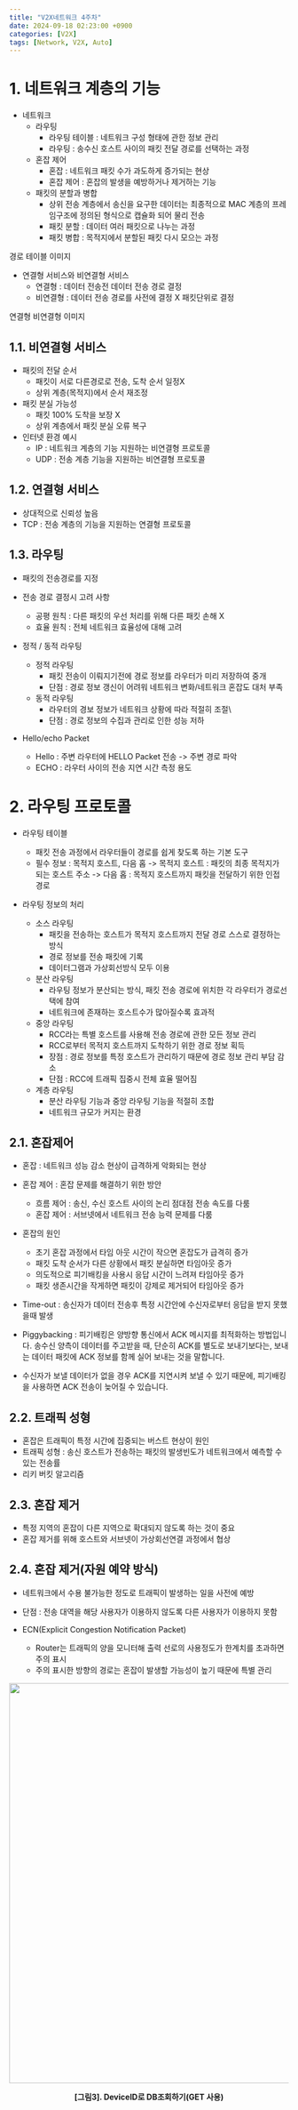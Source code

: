 ```yaml
---
title: "V2X네트워크 4주차"
date: 2024-09-18 02:23:00 +0900
categories: [V2X]
tags: [Network, V2X, Auto]
---
```


# 1. 네트워크 계층의 기능
- 네트워크
    - 라우팅
        - 라우팅 테이블 : 네트워크 구성 형태에 관한 정보 관리
        - 라우팅 : 송수신 호스트 사이의 패킷 전달 경로를 선택하는 과정
    - 혼잡 제어
        - 혼잡 : 네트워크 패킷 수가 과도하게 증가되는 현상
        - 혼잡 제어 : 혼잡의 발생을 예방하거나 제거하는 기능
    - 패킷의 분할과 병합
        - 상위 전송 계층에서 송신을 요구한 데이터는 최종적으로 MAC 계층의 프레임구조에 정의된 형식으로 캡슐화 되어 물리 전송
        - 패킷 분할 : 데이터 여러 패킷으로 나누는 과정
        - 패킷 병합 : 목적지에서 분할된 패킷 다시 모으는 과정

경로 테이블 이미지

- 연결형 서비스와 비연결형 서비스
    - 연결형 : 데이터 전송전 데이터 전송 경로 결정
    - 비연결형 : 데이터 전송 경로를 사전에 결정 X 패킷단위로 결정

연결형 비연결형 이미지

## 1.1. 비연결형 서비스
- 패킷의 전달 순서
    - 패킷이 서로 다른경로로 전송, 도착 순서 일정X
    - 상위 계층(목적지)에서 순서 재조정
- 패킷 분실 가능성
    - 패킷 100% 도착을 보장 X
    - 상위 계층에서 패킷 분실 오류 복구
- 인터넷 환경 예시
    - IP : 네트워크 계층의 기능 지원하는 비연결형 프로토콜
    - UDP : 전송 계층 기능을 지원하는 비연결형 프로토콜

## 1.2. 연결형 서비스
- 상대적으로 신뢰성 높음
- TCP : 전송 계층의 기능을 지원하는 연결형 프로토콜

## 1.3. 라우팅
- 패킷의 전송경로를 지정
- 전송 경로 결정시 고려 사항
    - 공평 원칙 : 다른 패킷의 우선 처리를 위해 다른 패킷 손해 X
    - 효율 원칙 : 전체 네트워크 효율성에 대해 고려

- 정적 / 동적 라우팅
    - 정적 라우팅
        - 패킷 전송이 이뤄지기전에 경로 정보를 라우터가 미리 저장하여 중개
        - 단점 : 경로 정보 갱신이 어려워 네트워크 변화/네트워크 혼잡도 대처 부족
    - 동적 라우팅
        - 라우터의 경보 정보가 네트워크 상황에 따라 적절히 조절\
        - 단점 : 경로 정보의 수집과 관리로 인한 성능 저하

- Hello/echo Packet
    - Hello : 주변 라우터에 HELLO Packet 전송 -> 주변 경로 파악
    - ECHO : 라우터 사이의 전송 지연 시간 측정 용도

# 2. 라우팅 프로토콜
- 라우팅 테이블
    - 패킷 전송 과정에서 라우터들이 경로를 쉽게 찾도록 하는 기본 도구
    - 필수 정보 : 목적지 호스트, 다음 홉
        -> 목적지 호스트 : 패킷의 최종 목적지가 되는 호스트 주소
        -> 다음 홉 : 목적지 호스트까지 패킷을 전달하기 위한 인접 경로

- 라우팅 정보의 처리
    - 소스 라우팅
        - 패킷을 전송하는 호스트가 목적지 호스트까지 전달 경로 스스로 결정하는 방식
        - 경로 정보를 전송 패킷에 기록
        - 데이터그램과 가상회선방식 모두 이용
    - 분산 라우팅
        - 라우팅 정보가 분산되는 방식, 패킷 전송 경로에 위치한 각 라우터가 경로선택에 참여
        - 네트워크에 존재하는 호스트수가 많아질수록 효과적
    - 중앙 라우팅
        - RCC라는 특별 호스트를 사용해 전송 경로에 관한 모든 정보 관리
        - RCC로부터 목적지 호스트까지 도착하기 위한 경로 정보 획득
        - 장점 : 경로 정보를 특정 호스트가 관리하기 때문에 경로 정보 관리 부담 감소
        - 단점 : RCC에 트래픽 집중시 전체 효율 떨어짐
    - 계층 라우팅
        - 분산 라우팅 기능과 중앙 라우팅 기능을 적절히 조합
        - 네트워크 규모가 커지는 환경

## 2.1. 혼잡제어
- 혼잡 : 네트워크 성능 감소 현상이 급격하게 악화되는 현상
- 혼잡 제어 : 혼잡 문제를 해결하기 위한 방안
    - 흐름 제어 : 송신, 수신 호스트 사이의 논리 점대점 전송 속도를 다룸
    - 혼잡 제어 : 서브넷에서 네트워크 전송 능력 문제를 다룸

- 혼잡의 원인
    - 초기 혼잡 과정에서 타임 아웃 시간이 작으면 혼잡도가 급격히 증가
    - 패킷 도착 순서가 다른 상황에서 패킷 분실하면 타임아웃 증가
    - 의도적으로 피기배킹을 사용시 응답 시간이 느려져 타임아웃 증가
    - 패킷 생존시간을 작게하면 패킷이 강제로 제거되어 타임아웃 증가

* Time-out : 송신자가 데이터 전송후 특정 시간안에 수신자로부터 응답을 받지 못했을때 발생
* Piggybacking : 피기배킹은 양방향 통신에서 ACK 메시지를 최적화하는 방법입니다. 송수신 양측이 데이터를 주고받을 때, 단순히 ACK를 별도로 보내기보다는, 보내는 데이터 패킷에 ACK 정보를 함께 실어 보내는 것을 말합니다.

* 수신자가 보낼 데이터가 없을 경우 ACK를 지연시켜 보낼 수 있기 때문에, 피기배킹을 사용하면 ACK 전송이 늦어질 수 있습니다.

## 2.2. 트래픽 성형
- 혼잡은 트래픽이 특정 시간에 집중되는 버스트 현상이 원인
- 트래픽 성형 : 송신 호스트가 전송하는 패킷의 발생빈도가 네트워크에서 예측할 수 있는 전송률
- 리키 버킷 알고리즘

## 2.3. 혼잡 제거
- 특정 지역의 혼잡이 다른 지역으로 확대되지 않도록 하는 것이 중요
- 혼잡 제거를 위해 호스트와 서브넷이 가상회선연결 과정에서 협상

## 2.4. 혼잡 제거(자원 예약 방식)
- 네트워크에서 수용 불가능한 정도로 트래픽이 발생하는 일을 사전에 예방
- 단점 : 전송 대역을 해당 사용자가 이용하지 않도록 다른 사용자가 이용하지 못함

- ECN(Explicit Congestion Notification Packet)
    - Router는 트래픽의 양을 모니터해 출력 선로의 사용정도가 한계치를 초과하면 주의 표시
    - 주의 표시한 방향의 경로는 혼잡이 발생할 가능성이 높기 때문에 특별 관리
<center>
<img src="https://github.com/user-attachments/assets/10f817fd-21f2-4b4a-97da-4fc7ff7891ab" width="720" height=""/>
<p><b>[그림3]. DeviceID로 DB조회하기(GET 사용) </b></p>
</center>

